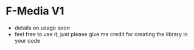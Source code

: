 # F-Media V1
- details on usage soon
- feel free to use it, just please give me credit for creating the library in your code
